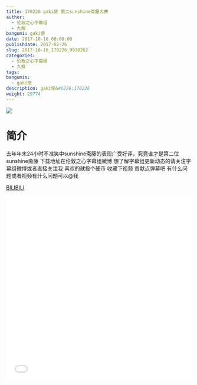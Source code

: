 ```yaml
---
title: 170226 gaki使 第二sunshine斋藤大赛
author: 
  - 伦敦之心字幕组
  - 九條
bangumi: gaki使
date: 2017-10-16 00:00:00
publishdate: 2017-02-26
slug: 2017-10-16_170226_9938262
categories: 
  - 伦敦之心字幕组
  - 九條
tags: 
bangumis: 
  - gaki使
description: gaki使&#8226;170226
weight: 29774
---
```


![](https://i.imgur.com/DdMhNhx.jpg)

# 简介  
去年年末24小时不准笑中sunshine斋藤的表现广受好评，究竟谁才是第二位sunshine斋藤 下载地址在伦敦之心字幕组微博 想了解字幕组更新动态的请关注字幕组微博或者直接关注我 喜欢的就投个硬币 收藏下视频 贡献点弹幕吧
有什么问题或者视频有什么问题可以@我

  [BILIBILI](https://www.bilibili.com/video/av9938262/)


<div class="vcontainer">  <iframe class='video' src="//www.bilibili.com/html/html5player.html?cid=16428730&aid=9938262" width="100%" height="500" frameborder="0" allowfullscreen="allowfullscreen"></iframe></div>
